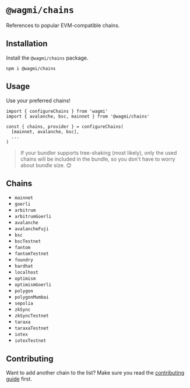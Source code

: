 # `@wagmi/chains`

References to popular EVM-compatible chains.

## Installation

Install the `@wagmi/chains` package.

```
npm i @wagmi/chains
```

## Usage

Use your preferred chains!

```tsx
import { configureChains } from 'wagmi'
import { avalanche, bsc, mainnet } from '@wagmi/chains'

const { chains, provider } = configureChains(
  [mainnet, avalanche, bsc],
  ...
)
```

> If your bundler supports tree-shaking (most likely), only the used chains will be included in the bundle, so you don't have to worry about bundle size. 😊

## Chains

- `mainnet`
- `goerli`
- `arbitrum`
- `arbitrumGoerli`
- `avalanche`
- `avalancheFuji`
- `bsc`
- `bscTestnet`
- `fantom`
- `fantomTestnet`
- `foundry`
- `hardhat`
- `localhost`
- `optimism`
- `optimismGoerli`
- `polygon`
- `polygonMumbai`
- `sepolia`
- `zkSync`
- `zkSyncTestnet`
- `taraxa`
- `taraxaTestnet`
- `iotex`
- `iotexTestnet`

## Contributing

Want to add another chain to the list? Make sure you read the [contributing guide](../../.github/CONTRIBUTING.md) first.

